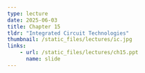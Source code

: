```yaml
---
type: lecture
date: 2025-06-03
title: Chapter 15
tldr: "Integrated Circuit Technologies"
thumbnail: /static_files/lectures/ic.jpg
links:
    - url: /static_files/lectures/ch15.ppt
      name: slide
---
```

